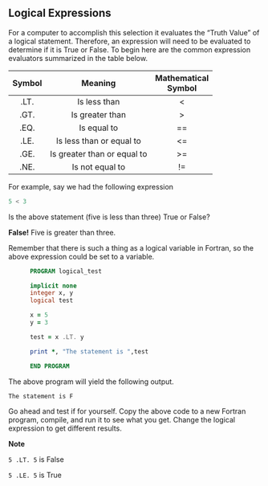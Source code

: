 ## Logical Expressions

For a computer to accomplish this selection it evaluates the “Truth Value” of a logical statement. Therefore, an expression will need to be evaluated to determine if it is True or False. To begin here are the common expression evaluators summarized in the table below.

|Symbol |	Meaning	 | Mathematical <br> Symbol|
|:---:|:---:|:---:|
|.LT. |	Is less than | <
|.GT. |	Is greater than | >
|.EQ. |	Is equal to | ==
|.LE. |	Is less than or equal to | <=
|.GE. |	Is greater than or equal to | >=
|.NE. |	Is not equal to | !=

For example, say we had the following expression
```fortran
5 < 3
```
Is the above statement (five is less than three) True or False?

**False!** Five is greater than three.

Remember that there is such a thing as a logical variable in Fortran, so the above expression could be set to a variable.
```fortran
      PROGRAM logical_test

      implicit none
      integer x, y
      logical test

      x = 5
      y = 3

      test = x .LT. y

      print *, "The statement is ",test

      END PROGRAM
```
The above program will yield the following output.

`The statement is F`

Go ahead and test if for yourself. Copy the above code to a new Fortran program, compile, and run it to see what you get. Change the logical expression to get different results.

**Note**

`5 .LT. 5` is False

`5 .LE. 5` is True
